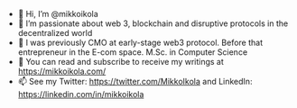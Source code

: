 - 👋 Hi, I’m @mikkoikola
- 👀 I’m passionate about web 3, blockchain and disruptive protocols in the decentralized world
- 💞️ I was previously CMO at early-stage web3 protocol. Before that entrepreneur in the E-com space. M.Sc. in Computer Science
- 🌱 You can read and subscribe to receive my writings at https://mikkoikola.com/ 
- 📫 See my Twitter: https://twitter.com/MikkoIkola and LinkedIn: https://linkedin.com/in/mikkoikola 

<!---
mikkoikola/mikkoikola is a ✨ special ✨ repository because its `README.md` (this file) appears on your GitHub profile.
You can click the Preview link to take a look at your changes.
--->
